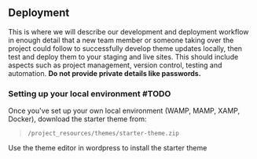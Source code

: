 ## Deployment

This is where we will describe our development and deployment workflow in enough detail that a new team member or someone taking over the project could follow to successfully develop theme updates locally, then test and deploy them to your staging and live sites. This should include aspects such as project management, version control, testing and automation. **Do not provide private details like passwords.**

### Setting up your local environment  #TODO

Once you've set up your own local environment (WAMP, MAMP, XAMP, Docker), download the starter theme from:

> `/project_resources/themes/starter-theme.zip`

Use the theme editor in wordpress to install the starter theme

